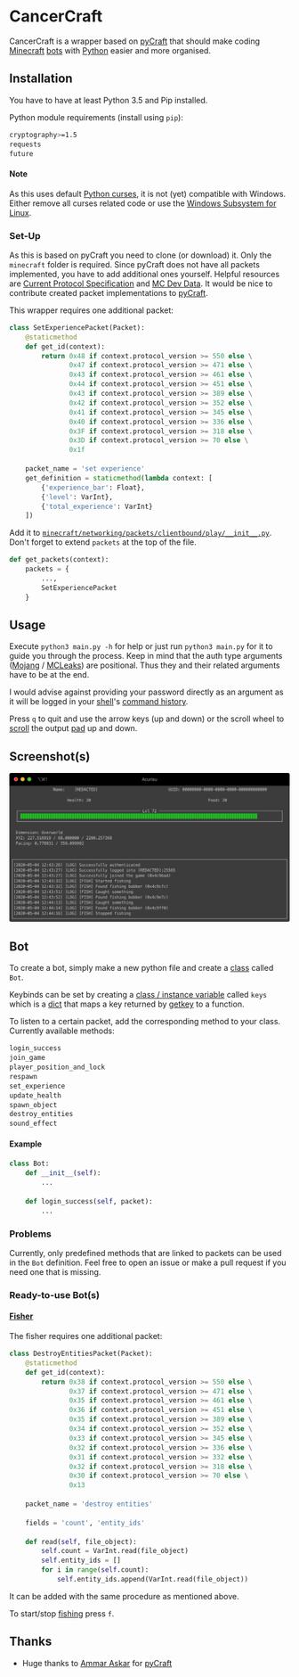 # CancerCraft

CancerCraft is a wrapper based on [pyCraft](https://github.com/ammaraskar/pyCraft) that should make coding [Minecraft](https://www.minecraft.net) [bots](https://en.wikipedia.org/wiki/Software_agent) with [Python](https://www.python.org) easier and more organised.

## Installation

You have to have at least Python 3.5 and Pip installed.

Python module requirements (install using `pip`):

```bash
cryptography>=1.5
requests
future
```

#### Note
As this uses default [Python curses](https://docs.python.org/3/howto/curses.html), it is not (yet) compatible with Windows. Either remove all curses related code or use the [Windows Subsystem for Linux](https://docs.microsoft.com/en-us/windows/wsl/install-win10).

### Set-Up
As this is based on pyCraft you need to clone (or download) it. Only the `minecraft` folder is required. Since pyCraft does not have all packets implemented, you have to add additional ones yourself. Helpful resources are [Current Protocol Specification](https://wiki.vg/Protocol) and [MC Dev Data](https://joodicator.github.io/mc-dev-data/). It would be nice to contribute created packet implementations to [pyCraft](https://github.com/ammaraskar/pyCraft).

This wrapper requires one additional packet:
```python
class SetExperiencePacket(Packet):
    @staticmethod
    def get_id(context):
        return 0x48 if context.protocol_version >= 550 else \
               0x47 if context.protocol_version >= 471 else \
               0x43 if context.protocol_version >= 461 else \
               0x44 if context.protocol_version >= 451 else \
               0x43 if context.protocol_version >= 389 else \
               0x42 if context.protocol_version >= 352 else \
               0x41 if context.protocol_version >= 345 else \
               0x40 if context.protocol_version >= 336 else \
               0x3F if context.protocol_version >= 318 else \
               0x3D if context.protocol_version >= 70 else \
               0x1f

    packet_name = 'set experience'
    get_definition = staticmethod(lambda context: [
        {'experience_bar': Float},
        {'level': VarInt},
        {'total_experience': VarInt}
    ])
```
Add it to [`minecraft/networking/packets/clientbound/play/__init__.py`](https://github.com/ammaraskar/pyCraft/blob/master/minecraft/networking/packets/clientbound/play/__init__.py). Don't forget to extend `packets` at the top of the file.
```python
def get_packets(context):
    packets = {
        ...,
        SetExperiencePacket
    }
```

## Usage

Execute `python3 main.py -h` for help or just run `python3 main.py` for it to guide you through the process. Keep in mind that the auth type arguments ([Mojang](https://www.mojang.com) / [MCLeaks](https://mcleaks.net)) are positional. Thus they and their related arguments have to be at the end.

I would advise against providing your password directly as an argument as it will be logged in your [shell](https://en.wikipedia.org/wiki/Command-line_interface)'s [command history](https://en.wikipedia.org/wiki/Command_history).

Press `q` to quit and use the arrow keys (up and down) or the scroll wheel to [scroll](https://en.wikipedia.org/wiki/Scrolling) the output [pad](https://docs.python.org/3/howto/curses.html#windows-and-pads) up and down.

## Screenshot(s)
![](./img/screenshot_0.png)

## Bot
To create a bot, simply make a new python file and create a [class](https://docs.python.org/3/tutorial/classes.html#class-objects) called `Bot`.

Keybinds can be set by creating a [class / instance variable](https://docs.python.org/3/tutorial/classes.html#class-and-instance-variables) called `keys` which is a [dict](https://docs.python.org/3/tutorial/datastructures.html#dictionaries) that maps a key returned by [getkey](https://docs.python.org/3/library/curses.html#curses.window.getkey) to a function.

To listen to a certain packet, add the corresponding method to your class.
Currently available methods:
```python
login_success
join_game
player_position_and_lock
respawn
set_experience
update_health
spawn_object
destroy_entities
sound_effect
```

#### Example
```python
class Bot:
    def __init__(self):
        ...

    def login_success(self, packet):
        ...
```
### Problems
Currently, only predefined methods that are linked to packets can be used in the `Bot` definition. Feel free to open an issue or make a pull request if you need one that is missing.

### Ready-to-use Bot(s)
#### [Fisher](./bots/Fisher.py)
The fisher requires one additional packet:
```python
class DestroyEntitiesPacket(Packet):
    @staticmethod
    def get_id(context):
        return 0x38 if context.protocol_version >= 550 else \
               0x37 if context.protocol_version >= 471 else \
               0x35 if context.protocol_version >= 461 else \
               0x36 if context.protocol_version >= 451 else \
               0x35 if context.protocol_version >= 389 else \
               0x34 if context.protocol_version >= 352 else \
               0x33 if context.protocol_version >= 345 else \
               0x32 if context.protocol_version >= 336 else \
               0x31 if context.protocol_version >= 332 else \
               0x32 if context.protocol_version >= 318 else \
               0x30 if context.protocol_version >= 70 else \
               0x13

    packet_name = 'destroy entities'

    fields = 'count', 'entity_ids'
    
    def read(self, file_object):
        self.count = VarInt.read(file_object)
        self.entity_ids = []
        for i in range(self.count):
            self.entity_ids.append(VarInt.read(file_object))
```
It can be added with the same procedure as mentioned above.

To start/stop [fishing](https://minecraft.gamepedia.com/Fishing) press `f`.

## Thanks
- Huge thanks to [Ammar Askar](https://github.com/ammaraskar) for [pyCraft](https://github.com/ammaraskar/pyCraft)